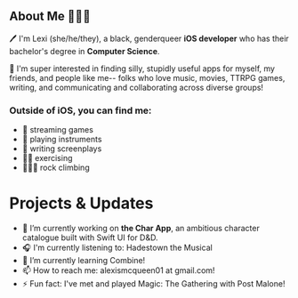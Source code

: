 

## About Me 🧙🏾‍♀️
🖊️ I'm Lexi (she/he/they), a black, genderqueer **iOS developer** who has their bachelor's degree in **Computer Science**.

📱 I'm super interested in finding silly, stupidly useful apps for myself, my friends, and people like me-- folks who love music, movies, TTRPG games, writing, and communicating and collaborating across diverse groups! 

### Outside of iOS, you can find me:
- 👾 streaming games
- 🎻 playing instruments
- 📝 writing screenplays
- 💪🏾 exercising
- 🧗🏾‍♀️ rock climbing

# Projects & Updates


- 🔭 I’m currently working on **the Char App**, an ambitious character catalogue built with Swift UI for D&D.
- 🎧 I'm currently listening to: Hadestown the Musical
- 🌱 I’m currently learning Combine! 
- 📫 How to reach me: alexismcqueen01 at gmail.com!
- ⚡ Fun fact: I've met and played Magic: The Gathering with Post Malone!

